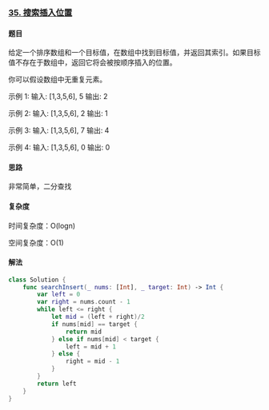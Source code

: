 ### [35. 搜索插入位置](https://leetcode-cn.com/problems/search-insert-position/)

#### 题目

给定一个排序数组和一个目标值，在数组中找到目标值，并返回其索引。如果目标值不存在于数组中，返回它将会被按顺序插入的位置。

你可以假设数组中无重复元素。

示例 1:
输入: [1,3,5,6], 5
输出: 2

示例 2:
输入: [1,3,5,6], 2
输出: 1

示例 3:
输入: [1,3,5,6], 7
输出: 4

示例 4:
输入: [1,3,5,6], 0
输出: 0

#### 思路

非常简单，二分查找

#### 复杂度

时间复杂度：O(logn)

空间复杂度：O(1)

#### 解法

```swift
class Solution {
    func searchInsert(_ nums: [Int], _ target: Int) -> Int {
        var left = 0
        var right = nums.count - 1
        while left <= right {
            let mid = (left + right)/2
            if nums[mid] == target {
                return mid
            } else if nums[mid] < target {
                left = mid + 1
            } else {
                right = mid - 1
            }
        }
        return left
    }
}
```
